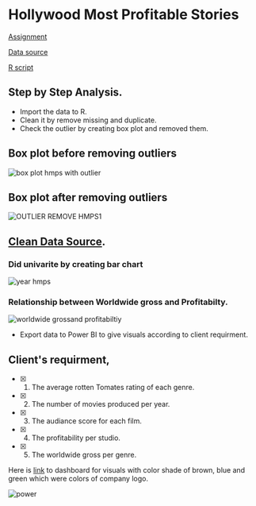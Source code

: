 # Hollywood Most Profitable Stories
[Assignment](https://github.com/SaeedIram/R-and-Power-BI/blob/main/R%2BPowerBI.pptx)

[Data source](https://github.com/SaeedIram/R-and-Power-BI/blob/main/HollywoodsMostProfitableStories.csv)

[R script](https://github.com/SaeedIram/R-and-Power-BI/blob/main/hmps%20r%20script.R)

## Step by Step Analysis.
* Import the data to R.
* Clean it by remove missing and duplicate.
* Check the outlier by creating box plot and removed them.
  
## Box plot before removing outliers

![box plot hmps with outlier](https://github.com/SaeedIram/R-and-Power-BI/assets/136697415/cd9f9b20-348c-4cf2-a049-2dabde2d100e)

## Box plot after removing outliers

![OUTLIER REMOVE HMPS1](https://github.com/SaeedIram/R-and-Power-BI/assets/136697415/8ebebfb9-2835-4dce-9fa7-7a5dd688e2b3)

## [Clean Data Source](https://github.com/SaeedIram/R-and-Power-BI/blob/main/clean_HMPS.csv).

### Did univarite by creating bar chart
  
![year hmps](https://github.com/SaeedIram/R-and-Power-BI/assets/136697415/e792dda3-768b-4c51-9aad-a251ed984cbd)

### Relationship between Worldwide gross and Profitabilty.
  
![worldwide grossand profitabiltiy](https://github.com/SaeedIram/R-and-Power-BI/assets/136697415/e24f7ec8-aa41-429a-a216-48b0b4cb95de)


* Export data to Power BI to give visuals according to client requirment.
  
## Client's requirment,
- [x] 1. The average rotten Tomates rating of each genre.
- [x] 2. The number of movies produced per year.
- [x] 3. The audiance score for each film.
- [x] 4. The profitability per studio.
- [x] 5. The worldwide gross per genre.
      
Here is [link](https://app.powerbi.com/groups/me/reports/e3112616-137c-4351-8b31-c491c4d0ae2c/ReportSection?ctid=6efd0f20-57c8-4447-b53f-00d4992ca50b&experience=power-bi) to dashboard for visuals with color shade of brown, blue and green which were colors of company logo.

 ![power](https://github.com/SaeedIram/R-and-Power-BI/assets/136697415/fd727f94-fe16-4a20-812e-982da7b17614)
 
